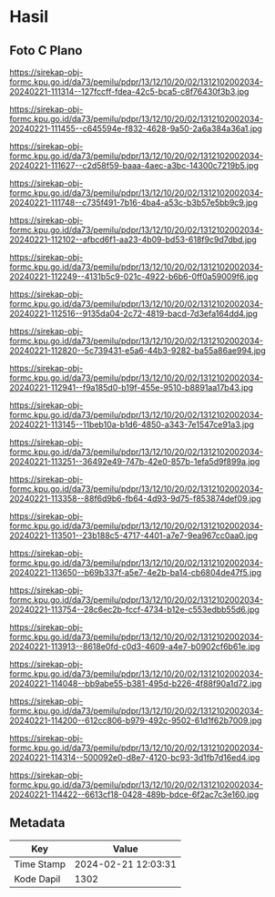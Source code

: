 # Hasil

## Foto C Plano

https://sirekap-obj-formc.kpu.go.id/da73/pemilu/pdpr/13/12/10/20/02/1312102002034-20240221-111314--127fccff-fdea-42c5-bca5-c8f76430f3b3.jpg

https://sirekap-obj-formc.kpu.go.id/da73/pemilu/pdpr/13/12/10/20/02/1312102002034-20240221-111455--c645594e-f832-4628-9a50-2a6a384a36a1.jpg

https://sirekap-obj-formc.kpu.go.id/da73/pemilu/pdpr/13/12/10/20/02/1312102002034-20240221-111627--c2d58f59-baaa-4aec-a3bc-14300c7219b5.jpg

https://sirekap-obj-formc.kpu.go.id/da73/pemilu/pdpr/13/12/10/20/02/1312102002034-20240221-111748--c735f491-7b16-4ba4-a53c-b3b57e5bb9c9.jpg

https://sirekap-obj-formc.kpu.go.id/da73/pemilu/pdpr/13/12/10/20/02/1312102002034-20240221-112102--afbcd6f1-aa23-4b09-bd53-618f9c9d7dbd.jpg

https://sirekap-obj-formc.kpu.go.id/da73/pemilu/pdpr/13/12/10/20/02/1312102002034-20240221-112249--4131b5c9-021c-4922-b6b6-0ff0a59009f6.jpg

https://sirekap-obj-formc.kpu.go.id/da73/pemilu/pdpr/13/12/10/20/02/1312102002034-20240221-112516--9135da04-2c72-4819-bacd-7d3efa164dd4.jpg

https://sirekap-obj-formc.kpu.go.id/da73/pemilu/pdpr/13/12/10/20/02/1312102002034-20240221-112820--5c739431-e5a6-44b3-9282-ba55a86ae994.jpg

https://sirekap-obj-formc.kpu.go.id/da73/pemilu/pdpr/13/12/10/20/02/1312102002034-20240221-112941--f9a185d0-b19f-455e-9510-b8891aa17b43.jpg

https://sirekap-obj-formc.kpu.go.id/da73/pemilu/pdpr/13/12/10/20/02/1312102002034-20240221-113145--11beb10a-b1d6-4850-a343-7e1547ce91a3.jpg

https://sirekap-obj-formc.kpu.go.id/da73/pemilu/pdpr/13/12/10/20/02/1312102002034-20240221-113251--36492e49-747b-42e0-857b-1efa5d9f899a.jpg

https://sirekap-obj-formc.kpu.go.id/da73/pemilu/pdpr/13/12/10/20/02/1312102002034-20240221-113358--88f6d9b6-fb64-4d93-9d75-f853874def09.jpg

https://sirekap-obj-formc.kpu.go.id/da73/pemilu/pdpr/13/12/10/20/02/1312102002034-20240221-113501--23b188c5-4717-4401-a7e7-9ea967cc0aa0.jpg

https://sirekap-obj-formc.kpu.go.id/da73/pemilu/pdpr/13/12/10/20/02/1312102002034-20240221-113650--b69b337f-a5e7-4e2b-ba14-cb6804de47f5.jpg

https://sirekap-obj-formc.kpu.go.id/da73/pemilu/pdpr/13/12/10/20/02/1312102002034-20240221-113754--28c6ec2b-fccf-4734-b12e-c553edbb55d6.jpg

https://sirekap-obj-formc.kpu.go.id/da73/pemilu/pdpr/13/12/10/20/02/1312102002034-20240221-113913--8618e0fd-c0d3-4609-a4e7-b0902cf6b61e.jpg

https://sirekap-obj-formc.kpu.go.id/da73/pemilu/pdpr/13/12/10/20/02/1312102002034-20240221-114048--bb9abe55-b381-495d-b226-4f88f90a1d72.jpg

https://sirekap-obj-formc.kpu.go.id/da73/pemilu/pdpr/13/12/10/20/02/1312102002034-20240221-114200--612cc806-b979-492c-9502-61d1f62b7009.jpg

https://sirekap-obj-formc.kpu.go.id/da73/pemilu/pdpr/13/12/10/20/02/1312102002034-20240221-114314--500092e0-d8e7-4120-bc93-3d1fb7d16ed4.jpg

https://sirekap-obj-formc.kpu.go.id/da73/pemilu/pdpr/13/12/10/20/02/1312102002034-20240221-114422--6613cf18-0428-489b-bdce-6f2ac7c3e160.jpg


## Metadata

| Key        | Value               |
| ---------- | ------------------- |
| Time Stamp | 2024-02-21 12:03:31 |
| Kode Dapil | 1302                |



